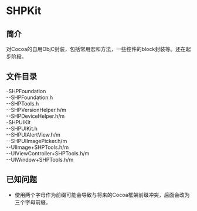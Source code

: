 # SHPKit
## 简介
对Cocoa的自用ObjC封装，包括常用宏和方法，一些控件的block封装等。还在起步阶段。  
## 文件目录  
-SHPFoundation  
--SHPFoundation.h  
--SHPTools.h  
--SHPVersionHelper.h/m  
--SHPDeviceHelper.h/m  
-SHPUIKit  
--SHPUIKit.h  
--SHPUIAlertView.h/m  
--SHPUIImagePicker.h/m  
--UIImage+SHPTools.h/m  
--UIViewController+SHPTools.h/m  
--UIWindow+SHPTools.h/m  
## 已知问题
- 使用两个字母作为前缀可能会导致与将来的Cocoa框架前缀冲突，后面会改为三个字母前缀。  
